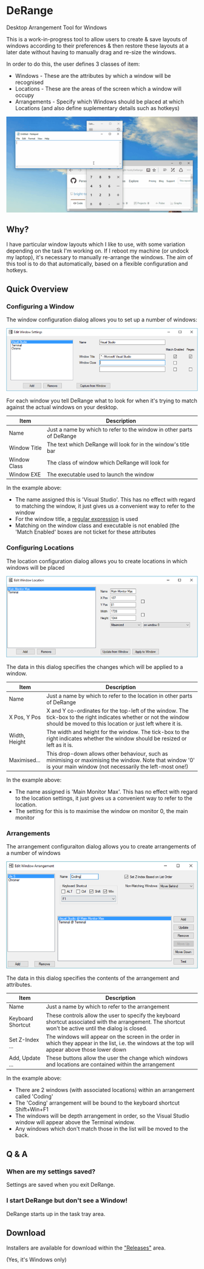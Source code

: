 # DeRange
Desktop Arrangement Tool for Windows

This is a work-in-progress tool to allow users to create & save layouts of 
windows according to their preferences & then restore these layouts at a later 
date without having to manually drag and re-size the windows.

In order to do this, the user defines 3 classes of item:
* Windows - These are the attributes by which a window will be recognised
* Locations - These are the areas of the screen which a window will occupy
* Arrangements - Specify which Windows should be placed at which Locations (and also define suplementary details such as hotkeys)

![demo](https://raw.githubusercontent.com/bright-tools/DeRange/master/assets/demo.gif)

## Why?

I have particular window layouts which I like to use, with some variation
depending on the task I'm working on.  If I reboot my machine (or undock my
laptop), it's necessary to manually re-arrange the windows.  The aim of this
tool is to do that automatically, based on a flexible configuration and hotkeys.

## Quick Overview

### Configuring a Window

The window configuration dialog allows you to set up a number of windows:

![Window configuration dialog](https://raw.githubusercontent.com/bright-tools/DeRange/master/assets/tutorial/window.PNG)

For each window you tell DeRange what to look for when it's trying to match
against the actual windows on your desktop.

| Item | Description |
|------|-------------|
| Name | Just a name by which to refer to the window in other parts of DeRange |
| Window Title | The text which DeRange will look for in the window's title bar |
| Window Class | The class of window which DeRange will look for |
| Window EXE | The executable used to launch the window |

In the example above:
* The name assigned this is 'Visual Studio'.  This has no effect with regard to matching the window, it just gives us a convenient way to refer to the window
* For the window title, a [regular expression](https://en.wikipedia.org/wiki/Regular_expression) is used
* Matching on the window class and executable is not enabled (the 'Match Enabled' boxes are not ticket for these attributes

### Configuring Locations

The location configuration dialog allows you to create locations in which
windows will be placed

![Window location dialog](https://raw.githubusercontent.com/bright-tools/DeRange/master/assets/tutorial/location.PNG)

The data in this dialog specifies the changes which will be applied to a window.

| Item | Description |
|------|-------------|
| Name | Just a name by which to refer to the location in other parts of DeRange |
| X Pos, Y Pos | X and Y co-ordinates for the top-left of the window.  The tick-box to the right indicates whether or not the window should be moved to this location or just left where it is. |
| Width, Height | The width and height for the window.  The tick-box to the right indicates whether the window should be resized or left as it is. |
| Maximised... | This drop-down allows other behaviour, such as minimising or maximising the window.  Note that window '0' is your main window (not necessarily the left-most one!) |

In the example above:
* The name assigned is 'Main Monitor Max'.  This has no effect with regard to the location settings, it just gives us a convenient way to refer to the location.
* The setting for this is to maximise the window on monitor 0, the main monitor

### Arrangements

The arrangement configuraiton dialog allows you to create arrangements of a
number of windows

![Arrangement dialog](https://raw.githubusercontent.com/bright-tools/DeRange/master/assets/tutorial/collection.PNG)

The data in this dialog specifies the contents of the arrangement and
attributes.

| Item | Description |
|------|-------------|
| Name | Just a name by which to refer to the arrangement |
| Keyboard Shortcut | These controls allow the user to specify the keyboard shortcut associated with the arrangement.  The shortcut won't be active until the dialog is closed. |
| Set Z-Index ... | The windows will appear on the screen in the order in which they appear in the list, i.e. the windows at the top will appear above those lower down |
| Add, Update ... | These buttons allow the user the change which windows and locations are contained within the arrangement |

In the example above:
* There are 2 windows (with associated locations) within an arrangement called 'Coding'
* The 'Coding' arrangement will be bound to the keyboard shortcut Shift+Win+F1
* The windows will be depth arrangement in order, so the Visual Studio window will appear above the Terminal window. 
* Any windows which don't match those in the list will be moved to the back.

## Q & A

### When are my settings saved?

Settings are saved when you exit DeRange.

### I start DeRange but don't see a Window!

DeRange starts up in the task tray area.

## Download

Installers are available for download within the ["Releases"](https://github.com/bright-tools/DeRange/releases) area.

(Yes, it's Windows only)
